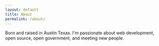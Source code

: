 ```yaml
---
layout: default
title: About
permalink: /about/
---
```


<p class="center">Born and raised in Austin Texas. I'm passionate about 
web development, open source, open government, and meeting new people.</p>
